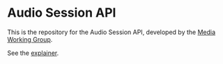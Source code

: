 # Audio Session API

This is the repository for the Audio Session API, developed by the [Media Working Group](https://www.w3.org/media-wg/).

See the [explainer](explainer.md).
